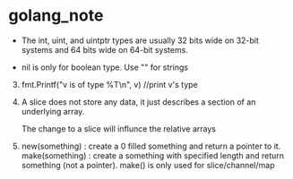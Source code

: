 # golang_note

* The int, uint, and uintptr types are usually 32 bits wide on 32-bit systems and 64 bits wide on 64-bit systems.   

* nil is only for boolean type. Use "" for strings

3) fmt.Printf("v is of type %T\n", v)  //print v's type

4) A slice does not store any data, it just describes a section of an underlying array.

   The change to a slice will influnce the relative arrays
5) new(something) : create a 0 filled something and return a pointer to it.
   make(something) : create a something with specified length and return something (not a pointer). make() is only used for slice/channel/map
   
